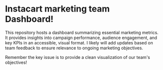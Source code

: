 # Instacart marketing team Dashboard!
This repository hosts a dashboard summarizing essential marketing metrics. It provides insights into campaign performance, audience engagement, and key KPIs in an accessible, visual format. I likely will add updates based on team feedback to ensure relevance to ongoing marketing objectives.

Remember the key issue is to provide a clean visualization of our team's objectives!
